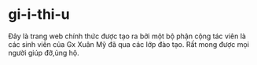 # gi-i-thi-u
Đây là trang web chính thức được tạo ra bởi một bộ phận cộng tác viên là các sinh viên của Gx Xuân Mỹ đã qua các lớp đào tạo. Rất mong được mọi người giúp đỡ,ủng hộ.
